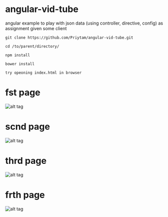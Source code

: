 # angular-vid-tube
angular example to play with json data (using controller, directive, config) as assignment given some client


```
git clone https://github.com/Priytam/angular-vid-tube.git

cd /to/parent/directory/

npm install 

bower install 

try opeoning index.html in browser
```

# fst page
![alt tag](https://github.com/Priytam/angular-vid-tube/blob/master/readmeImage/fst.jpg)

# scnd page
![alt tag](https://github.com/Priytam/angular-vid-tube/blob/master/readmeImage/scnd.jpg)

# thrd page
![alt tag](https://github.com/Priytam/angular-vid-tube/blob/master/readmeImage/thrd.jpg)

# frth page
![alt tag](https://github.com/Priytam/angular-vid-tube/blob/master/readmeImage/fourth.jpg)

